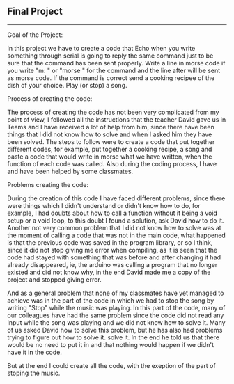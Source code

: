 ## Final Project
---

Goal of the Project:

In this project we have to create a code that Echo when you write something through serial is going to reply the same command just to be sure that the command has been sent properly. Write a line in morse code if you write "m: " or "morse " for the command and the line after will be sent as morse code. If the command is correct send a cooking recipee of the dish of your choice. Play (or stop) a song.


Process of creating the code:

The process of creating the code has not been very complicated from my point of view, I followed all the instructions that the teacher David gave us in Teams and I have received a lot of help from him, since there have been things that I did not know how to solve and when I asked him they have been solved. The steps to follow were to create a code that put together different codes, for example, put together a cooking recipe, a song and paste a code that would write in morse what we have written, when the function of each code was called. Also during the coding process, I have and have been helped by some classmates.

Problems creating the code: 

During the creation of this code I have faced different problems, since there were things which I didn't understand or didn't know how to do, for example, I had doubts about how to call a function without it being a void setup or a void loop, to this doubt I found a solution, ask David how to do it. Another not very common problem that I did not know how to solve was at the moment of calling a code that was not in the main code, what happened is that the previous code was saved in the program library, or so I think, since it did not stop giving me error when compiling, as it is seen that the code had stayed with something that was before and after changing it had already disappeared, ie, the arduino was calling a program that no longer existed and did not know why, in the end David made me a copy of the project and stopped giving error.

And as a general problem that none of my classmates have yet managed to achieve was in the part of the code in which we had to stop the song by writing "Stop" while the music was playing. In this part of the code, many of our colleagues have had the same problem since the code did not read any Input while the song was playing and we did not know how to solve it. Many of us asked David how to solve this problem, but he has also had problems trying to figure out how to solve it. solve it. In the end he told us that there would be no need to put it in and that nothing would happen if we didn't have it in the code.

But at the end I could create all the code, with the exeption of the part of stoping the music.


